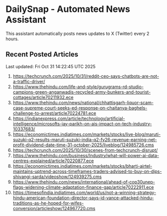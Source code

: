 # DailySnap - Automated News Assistant

This assistant automatically posts news updates to X (Twitter) every 2 hours.

## Recent Posted Articles

Last updated: Fri Oct 31 14:22:45 UTC 2025

1. https://techcrunch.com/2025/10/31/reddit-ceo-says-chatbots-are-not-a-traffic-driver/
2. https://www.thehindu.com/life-and-style/gurugrams-rd-studio-campions-green-anganwadis-recycled-army-bunkers-and-tourist-cottages/article70211932.ece
3. https://www.thehindu.com/news/national/chhattisgarh-liquor-scam-case-supreme-court-seeks-ed-response-on-chaitanya-baghels-challenge-to-arrest/article70224781.ece
4. https://indianexpress.com/article/technology/artificial-intelligence/microsofts-jay-parikh-on-ais-impact-on-tech-industry-10337683/
5. https://economictimes.indiatimes.com/markets/stocks/live-blog/maruti-suzuki-q2-results-maruti-suzuki-india-q2-fy26-revenue-earning-net-profit-dividend-date-time-31-october-2025/liveblog/124985726.cms
6. https://techcrunch.com/2025/10/30/scenes-from-techcrunch-disrupt/
7. https://www.thehindu.com/business/Industry/what-will-power-ai-data-centres-explained/article70220877.ece
8. https://economictimes.indiatimes.com/markets/stocks/bharti-airtel-maintains-uptrend-across-timeframes-traders-advised-to-buy-on-dips-shivangi-sarda/videoshow/124939275.cms
9. https://www.thehindu.com/news/international/ahead-of-cop30unep-flags-widening-climate-adaptation-finance-gap/article70222911.ece
10. https://timesofindia.indiatimes.com/world/us/not-a-winning-strategy-hindu-american-foundation-director-says-jd-vance-attacked-hindu-traditions-as-he-hoped-for-wifes-conversion/articleshow/124967720.cms
